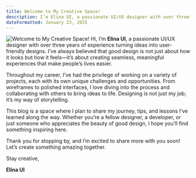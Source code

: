 ```yaml
---
title: Welcome to My Creative Space!
description: I’m Elina UI, a passionate UI/UX designer with over three years of experience turning ideas into user-friendly designs.
dateFormatted: January 23, 2025
---
```


![Welcome to My Creative Space!](/assets/images/posts/first-post.png)
Hi, I’m **Elina UI**, a passionate UI/UX designer with over three years of experience turning ideas into user-friendly designs. I’ve always believed that good design is not just about how it looks but how it feels—it’s about creating seamless, meaningful experiences that make people’s lives easier.

Throughout my career, I’ve had the privilege of working on a variety of projects, each with its own unique challenges and opportunities. From wireframes to polished interfaces, I love diving into the process and collaborating with others to bring ideas to life. Designing is not just my job; it’s my way of storytelling.

This blog is a space where I plan to share my journey, tips, and lessons I’ve learned along the way. Whether you’re a fellow designer, a developer, or just someone who appreciates the beauty of good design, I hope you’ll find something inspiring here.

Thank you for stopping by, and I’m excited to share more with you soon! Let’s create something amazing together.

Stay creative,

**Elina UI**
